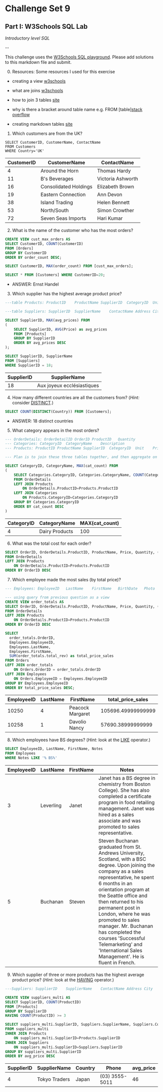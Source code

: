 # Challenge Set 9
## Part I: W3Schools SQL Lab 

*Introductory level SQL*

--

This challenge uses the [W3Schools SQL playground](http://www.w3schools.com/sql/trysql.asp?filename=trysql_select_all). Please add solutions to this markdown file and submit.

0. Resources:
Some resources I used for this exercise
- creating a view [w3schools](https://www.w3schools.com/sql/sql_view.asp)
- what are joins [w3schools](https://www.w3schools.com/sql/sql_join.asp)
- how to join 3 tables [site](https://www.dofactory.com/sql/join)
- why is there a bracket around table name e.g. FROM [table][stack overflow](https://stackoverflow.com/questions/9917196/meaning-of-square-brackets-in-ms-sql-table-designer)

- creating markdown tables [site](https://www.tablesgenerator.com/markdown_tables)




1. Which customers are from the UK?
```
SELECT CustomerID, CustomerName, ContactName
FROM Customers
WHERE Country='UK'
```
    
|CustomerID|CustomerName|ContactName|
|----------|-----------|-----------|
|4	|Around the Horn|	Thomas Hardy|
|11	|B's Beverages	|Victoria Ashworth|
|16	|Consolidated Holdings	|Elizabeth Brown|
|19	|Eastern Connection	|Ann Devon|
|38	|Island Trading	|Helen Bennett|
|53	|North/South	|Simon Crowther|
|72	|Seven Seas Imports	|Hari Kumar|

2. What is the name of the customer who has the most orders?
```sql
CREATE VIEW cust_max_orders AS
SELECT CustomerID, COUNT(CustomerID)
FROM [Orders]
GROUP BY CustomerID
ORDER BY order_count DESC;

SELECT CustomerID, MAX(order_count) FROM [cust_max_orders];

SELECT * FROM [Customers] WHERE CustomerID=20;

```
- ANSWER: Ernst Handel


3. Which supplier has the highest average product price?
```sql
---table Products: ProductID	ProductName	SupplierID	CategoryID	Unit	Price

---table Suppliers: SupplierID	SupplierName	ContactName	Address	City	PostalCode	Country	Phone

SELECT SupplierID, MAX(avg_prices) FROM 
(
    SELECT SupplierID, AVG(Price) as avg_prices
    FROM [Products]
    GROUP BY SupplierID
    ORDER BY avg_prices DESC
);

SELECT SupplierID, SupplierName
FROM [Suppliers]
WHERE SupplierID = 18;
```

|SupplierID|	SupplierName|
|----|---|
|18	|Aux joyeux ecclésiastiques|



4. How many different countries are all the customers from? (*Hint:* consider [DISTINCT](http://www.w3schools.com/sql/sql_distinct.asp).)

```sql
SELECT COUNT(DISTINCT(Country)) FROM [Customers];
```
- ANSWER: 18 distinct countries



5. What category appears in the most orders?
```sql
--- OrderDetails: OrderDetailID	OrderID	ProductID	Quantity
--- Categories: CategoryID	CategoryName	Description
--- Products: ProductID	ProductName	SupplierID	CategoryID	Unit	Price

--- Plan is to join these three tables together, and then aggregate on the findal table to see which category appears most often. OrderDetails has 518 records, so the final joined table should have 518 record as well

SELECT CategoryID, CategoryName, MAX(cat_count) FROM
(
    SELECT Categories.CategoryID, Categories.CategoryName, COUNT(Categories.CategoryID) as cat_count
    FROM OrderDetails
    LEFT JOIN Products
        ON OrderDetails.ProductID=Products.ProductID
    LEFT JOIN Categories
        ON Products.CategoryID=Categories.CategoryID
    GROUP BY Categories.CategoryID
    ORDER BY cat_count DESC
)

```
|CategoryID	|CategoryName|	MAX(cat_count)|
|---|---|---|
|4|	Dairy Products	|100|


6. What was the total cost for each order?

```sql
SELECT OrderID, OrderDetails.ProductID, ProductName, Price, Quantity, (Price * Quantity) as total_rev
FROM OrderDetails
LEFT JOIN Products
    ON OrderDetails.ProductID=Products.ProductID
ORDER BY OrderID DESC
```


7. Which employee made the most sales (by total price)?
```sql
--- Employees: EmployeeID	LastName	FirstName	BirthDate	Photo	Notes

--- using query from previous question as a view
CREATE VIEW order_totals AS
SELECT OrderID, OrderDetails.ProductID, ProductName, Price, Quantity, (Price * Quantity) as total_rev
FROM OrderDetails
LEFT JOIN Products
    ON OrderDetails.ProductID=Products.ProductID
ORDER BY OrderID DESC

SELECT
  order_totals.OrderID,
  Employees.EmployeeID,
  Employees.LastName,
  Employees.FirstName,
  SUM(order_totals.total_rev) as total_price_sales
FROM Orders
LEFT JOIN order_totals
    ON Orders.OrderID = order_totals.OrderID
LEFT JOIN Employees
    ON Orders.EmployeeID = Employees.EmployeeID
GROUP BY Employees.EmployeeID
ORDER BY total_price_sales DESC;

```

|EmployeeID|	LastName|	FirstName|	total_price_sales|
|---|---|---|---|
|10250|	4|	Peacock	Margaret|	105696.49999999999|
|10258|	1|	Davolio	Nancy|	57690.38999999999|


8. Which employees have BS degrees? (*Hint:* look at the [LIKE](http://www.w3schools.com/sql/sql_like.asp) operator.)
```sql
SELECT EmployeeID, LastName, FirstName, Notes
FROM Employees
WHERE Notes LIKE '% BS%'
```

|EmployeeID|	LastName|	FirstName|	Notes|
|---|---|---|---|
|3|	Leverling|	Janet|	Janet has a BS degree in chemistry from Boston College). She has also completed a certificate program in food retailing management. Janet was hired as a sales associate and was promoted to sales representative.|
|5|	Buchanan|	Steven|	Steven Buchanan graduated from St. Andrews University, Scotland, with a BSC degree. Upon joining the company as a sales representative, he spent 6 months in an orientation program at the Seattle office and then returned to his permanent post in London, where he was promoted to sales manager. Mr. Buchanan has completed the courses 'Successful Telemarketing' and 'International Sales Management'. He is fluent in French.|




9. Which supplier of three or more products has the highest average product price? (*Hint:* look at the [HAVING](http://www.w3schools.com/sql/sql_having.asp) operator.)

```sql
---Suppliers: SupplierID	SupplierName	ContactName	Address	City	PostalCode	Country	Phone

CREATE VIEW suppliers_multi AS
SELECT SupplierID, COUNT(ProductID)
FROM [Products]
GROUP BY SupplierID
HAVING COUNT(ProductID) >= 3

SELECT suppliers_multi.SupplierID, Suppliers.SupplierName, Suppliers.Country, Suppliers.Phone, AVG(Products.Price) as avg_price
FROM suppliers_multi
INNER JOIN Products
    ON suppliers_multi.SupplierID=Products.SupplierID
INNER JOIN Suppliers
    ON suppliers_multi.SupplierID=Suppliers.SupplierID
GROUP BY suppliers_multi.SupplierID
ORDER BY avg_price DESC

```

|SupplierID|	SupplierName|	Country|	Phone|	avg_price|
|---|---|---|---|---|
|4|	Tokyo Traders|	Japan|	(03) 3555-5011|	46|
